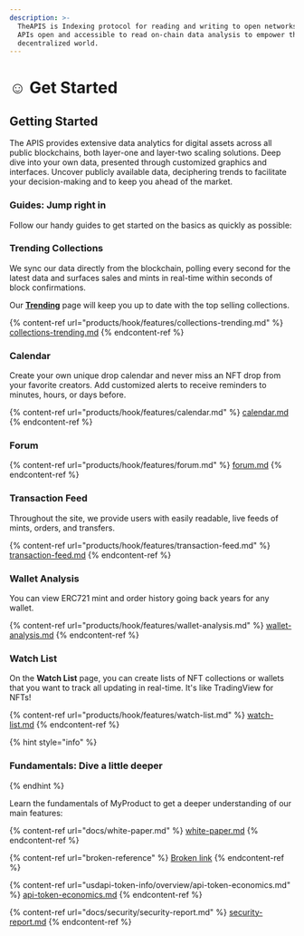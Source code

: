 ```yaml
---
description: >-
  TheAPIS is Indexing protocol for reading and writing to open networks.Making
  APIs open and accessible to read on-chain data analysis to empower the
  decentralized world.
---
```


# ☺ Get Started

## Getting Started

The APIS provides extensive data analytics for digital assets across all public blockchains, both layer-one and layer-two scaling solutions. Deep dive into your own data, presented through customized graphics and interfaces. Uncover publicly available data, deciphering trends to facilitate your decision-making and to keep you ahead of the market.



### Guides: Jump right in

Follow our handy guides to get started on the basics as quickly as possible:

### Trending Collections

We sync our data directly from the blockchain, polling every second for the latest data and surfaces sales and mints in real-time within seconds of block confirmations.

Our [**Trending**](https://beta.theapis.xyz/#/trending) page will keep you up to date with the top selling collections.

{% content-ref url="products/hook/features/collections-trending.md" %}
[collections-trending.md](products/hook/features/collections-trending.md)
{% endcontent-ref %}



### Calendar

Create your own unique drop calendar and never miss an NFT drop from your favorite creators. Add customized alerts to receive reminders to minutes, hours, or days before.

{% content-ref url="products/hook/features/calendar.md" %}
[calendar.md](products/hook/features/calendar.md)
{% endcontent-ref %}



### Forum

{% content-ref url="products/hook/features/forum.md" %}
[forum.md](products/hook/features/forum.md)
{% endcontent-ref %}



### Transaction  Feed

Throughout the site, we provide users with easily readable, live feeds of mints, orders, and transfers.

{% content-ref url="products/hook/features/transaction-feed.md" %}
[transaction-feed.md](products/hook/features/transaction-feed.md)
{% endcontent-ref %}



### Wallet  Analysis

You can view ERC721 mint and order history going back years for any wallet.

{% content-ref url="products/hook/features/wallet-analysis.md" %}
[wallet-analysis.md](products/hook/features/wallet-analysis.md)
{% endcontent-ref %}



### Watch  List

On the **Watch  List** page, you can create lists of NFT collections or wallets that you want to track  all updating in real-time. It's like TradingView for NFTs!

{% content-ref url="products/hook/features/watch-list.md" %}
[watch-list.md](products/hook/features/watch-list.md)
{% endcontent-ref %}





{% hint style="info" %}
### Fundamentals: Dive a little deeper
{% endhint %}

Learn the fundamentals of MyProduct to get a deeper understanding of our main features:

{% content-ref url="docs/white-paper.md" %}
[white-paper.md](docs/white-paper.md)
{% endcontent-ref %}

{% content-ref url="broken-reference" %}
[Broken link](broken-reference)
{% endcontent-ref %}

{% content-ref url="usdapi-token-info/overview/api-token-economics.md" %}
[api-token-economics.md](usdapi-token-info/overview/api-token-economics.md)
{% endcontent-ref %}

{% content-ref url="docs/security/security-report.md" %}
[security-report.md](docs/security/security-report.md)
{% endcontent-ref %}
